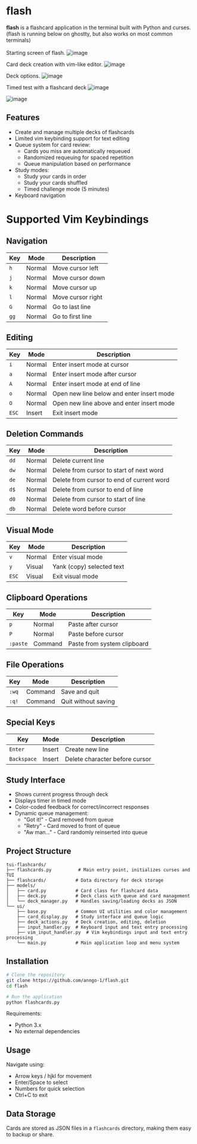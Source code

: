 # flash

**flash** is a flashcard application in the terminal built with Python and curses.
(flash is running below on ghostty, but also works on most common terminals)
<br>
<br>
Starting screen of flash.
![image](https://github.com/user-attachments/assets/07d4c50e-75ca-463b-bc41-ac04a8f39fe6)

Card deck creation with vim-like editor.
![image](https://github.com/user-attachments/assets/4b6bcade-fc08-4477-8a8f-0a05ced7c9b9)

Deck options.
![image](https://github.com/user-attachments/assets/83338844-b8e3-434a-af7f-25c02f3ce6fe)

Timed test with a flashcard deck
![image](https://github.com/user-attachments/assets/18b7a038-0692-4c72-a536-4a854326c405)

![image](https://github.com/user-attachments/assets/fd14f257-5949-4047-8249-68f496c92943)


## Features

- Create and manage multiple decks of flashcards
- Limited vim keybinding support for text editing
- Queue system for card review:
  - Cards you miss are automatically requeued
  - Randomized requeuing for spaced repetition
  - Queue manipulation based on performance
- Study modes:
  - Study your cards in order
  - Study your cards shuffled
  - Timed challenge mode (5 minutes)
- Keyboard navigation 

# Supported Vim Keybindings

## Navigation

| Key | Mode | Description |
|-----|------|-------------|
| `h` | Normal | Move cursor left |
| `j` | Normal | Move cursor down |
| `k` | Normal | Move cursor up |
| `l` | Normal | Move cursor right |
| `G` | Normal | Go to last line |
| `gg` | Normal | Go to first line |

## Editing

| Key | Mode | Description |
|-----|------|-------------|
| `i` | Normal | Enter insert mode at cursor |
| `a` | Normal | Enter insert mode after cursor |
| `A` | Normal | Enter insert mode at end of line |
| `o` | Normal | Open new line below and enter insert mode |
| `O` | Normal | Open new line above and enter insert mode |
| `ESC` | Insert | Exit insert mode |

## Deletion Commands

| Key | Mode | Description |
|-----|------|-------------|
| `dd` | Normal | Delete current line |
| `dw` | Normal | Delete from cursor to start of next word |
| `de` | Normal | Delete from cursor to end of current word |
| `d$` | Normal | Delete from cursor to end of line |
| `d0` | Normal | Delete from cursor to start of line |
| `db` | Normal | Delete word before cursor |

## Visual Mode

| Key | Mode | Description |
|-----|------|-------------|
| `v` | Normal | Enter visual mode |
| `y` | Visual | Yank (copy) selected text |
| `ESC` | Visual | Exit visual mode |

## Clipboard Operations

| Key | Mode | Description |
|-----|------|-------------|
| `p` | Normal | Paste after cursor |
| `P` | Normal | Paste before cursor |
| `:paste` | Command | Paste from system clipboard |

## File Operations

| Key | Mode | Description |
|-----|------|-------------|
| `:wq` | Command | Save and quit |
| `:q!` | Command | Quit without saving |

## Special Keys

| Key | Mode | Description |
|-----|------|-------------|
| `Enter` | Insert | Create new line |
| `Backspace` | Insert | Delete character before cursor |

## Study Interface

- Shows current progress through deck
- Displays timer in timed mode
- Color-coded feedback for correct/incorrect responses
- Dynamic queue management:
  - "Got it!" - Card removed from queue
  - "Retry" - Card moved to front of queue
  - "Aw man..." - Card randomly reinserted into queue


## Project Structure

```
tui-flashcards/
├── flashcards.py          # Main entry point, initializes curses and TUI
├── flashcards/           # Data directory for deck storage
├── models/
│   ├── card.py           # Card class for flashcard data
│   ├── deck.py           # Deck class with queue and card management
│   └── deck_manager.py   # Handles saving/loading decks as JSON
└── ui/
    ├── base.py           # Common UI utilities and color management
    ├── card_display.py   # Study interface and queue logic
    ├── deck_actions.py   # Deck creation, editing, deletion
    ├── input_handler.py  # Keyboard input and text entry processing
    ├── vim_input_handler.py  # Vim keybindings input and text entry processing
    └── main.py           # Main application loop and menu system
```

## Installation

```bash
# Clone the repository
git clone https://github.com/anngo-1/flash.git
cd flash

# Run the application
python flashcards.py
```

Requirements:
- Python 3.x
- No external dependencies

## Usage

Navigate using:
- Arrow keys / hjkl for movement
- Enter/Space to select
- Numbers for quick selection
- Ctrl+C to exit


## Data Storage

Cards are stored as JSON files in a `flashcards` directory, making them easy to backup or share.
